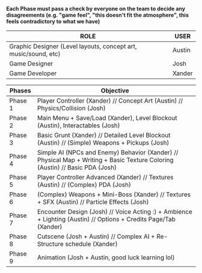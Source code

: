 **Each Phase must pass a check by everyone on the team to decide any disagreements (e.g. "game feel", "this doesn't fit the atmosphere", this feels contradictory to what we have)**


| ROLE | USER |
| ---- | ---- | 
| Graphic Designer (Level layouts, concept art, music/sound, etc) | Austin |
| Game Designer | Josh |
| Game Developer | Xander | 

| Phases | Objective |
| ------ | --------- |
| Phase 1 | Player Controller (Xander) // Concept Art (Austin) // Physics/Collision (Josh) |
| Phase 2 | Main Menu + Save/Load (Xander), Level Blockout (Austin), Interactables (Josh) |
| Phase 3 | Basic Grunt (Xander) // Detailed Level Blockout (Austin) // (Simple) Weapons + Pickups (Josh) | 
| Phase 4 | Simple AI (NPCs and Enemy) Behavior (Xander) // Physical Map + Writing + Basic Texture Coloring (Austin) // Basic PDA (Josh) |
| Phase 5 | Player Controller Advanced (Xander) // Textures (Austin) // (Complex) PDA (Josh) |
| Phase 6 | (Complex) Weapons + Mini-Boss (Xander) // Textures + SFX (Austin) // Particle Effects (Josh) |
| Phase 7 | Encounter Design (Josh) // Voice Acting :) + Ambience + Lighting (Austin) // Options + Credits Page/Tab (Xander) | 
| Phase 8 | Cutscene (Josh + Austin) // Complex AI + Re-Structure schedule (Xander) |
| Phase 9 | Animation (Josh + Austin, good luck learning lol) |

